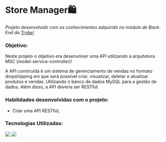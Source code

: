 <h1>Store Manager🛍️</h1>
<p><em>Projeto desenvolvido com os conhecimentos adquirido no módulo de Back-End da <a href="https://www.betrybe.com/" alt="Site da Trybe">Trybe!</a></em></p>

<h3>Objetivo:</h3>
<p>Neste projeto o objetivo era desenvolver uma API utilizando a arquitetura MSC (model-service-controller)!

A API construída é um sistema de gerenciamento de vendas no formato dropshipping em que será possível criar, visualizar, deletar e atualizar produtos e vendas. Utilizando o banco de dados MySQL para a gestão de dados. Além disso, a API deveria ser RESTful.</p>

<h3>Habilidades desenvolvidas com o projeto:</h3>
<ul>
  <li>Criar uma API RESTful;</li>
</ul>

<h3>Tecnologias Utilizadas:</h3>
<img src='https://img.shields.io/badge/Node.js-43853D?style=for-the-badge&logo=node.js&logoColor=white'></img>
<img src='https://img.shields.io/badge/JavaScript-323330?style=for-the-badge&logo=javascript&logoColor=F7DF1E'></img>
